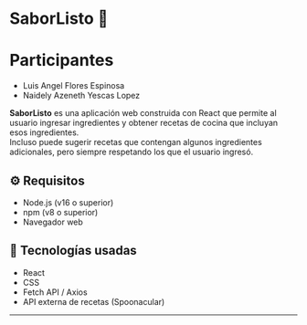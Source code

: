 # SaborListo 🍲

# Participantes

- Luis Angel Flores Espinosa
- Naidely Azeneth Yescas Lopez

**SaborListo** es una aplicación web construida con React que permite al usuario ingresar ingredientes y obtener recetas de cocina que incluyan esos ingredientes.  
Incluso puede sugerir recetas que contengan algunos ingredientes adicionales, pero siempre respetando los que el usuario ingresó.

## ⚙️ Requisitos

- Node.js (v16 o superior)
- npm (v8 o superior)
- Navegador web

## 🚀 Tecnologías usadas

- React
- CSS
- Fetch API / Axios
- API externa de recetas (Spoonacular)

---
